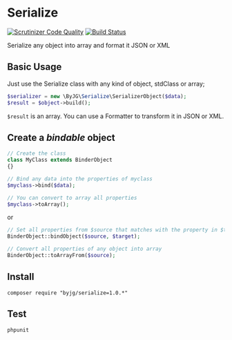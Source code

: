 # Serialize
[![Scrutinizer Code Quality](https://scrutinizer-ci.com/g/byjg/serialize/badges/quality-score.png?b=master)](https://scrutinizer-ci.com/g/byjg/serialize/?branch=master)
[![Build Status](https://travis-ci.org/byjg/serialize.svg?branch=master)](https://travis-ci.org/byjg/serialize)

Serialize any object into array and format it JSON or XML

## Basic Usage

Just use the Serialize class with any kind of object, stdClass or array;

```php
$serializer = new \ByJG\Serialize\SerializerObject($data);
$result = $object->build();
```

`$result` is an array. You can use a Formatter to transform it in JSON or XML.

## Create a *bindable* object

```php
// Create the class
class MyClass extends BinderObject
{}

// Bind any data into the properties of myclass
$myclass->bind($data);

// You can convert to array all properties
$myclass->toArray();
```

or

```php
// Set all properties from $source that matches with the property in $target
BinderObject::bindObject($source, $target);

// Convert all properties of any object into array
BinderObject::toArrayFrom($source);
```

## Install

```
composer require "byjg/serialize=1.0.*"
```

## Test

```
phpunit
```

